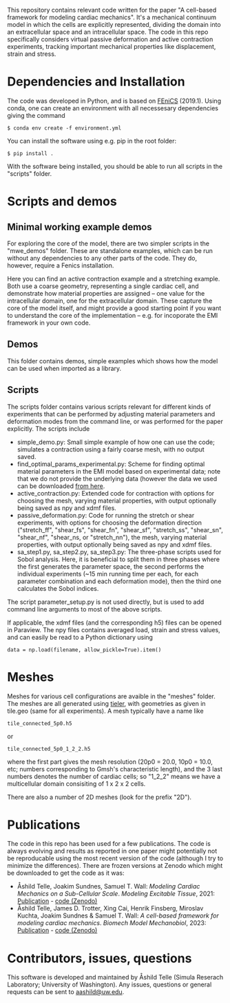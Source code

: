 
This repository contains relevant code written for the paper "A cell-based framework for modeling cardiac mechanics". It's a mechanical continuum model in which the cells are explicitly represented, dividing the domain into an extracellular space and an intracellular space. The code in this repo specifically considers virtual passive deformation and active contraction experiments, tracking important mechanical properties like displacement, strain and stress.

# Dependencies and Installation

The code was developed in Python, and is based on [FEniCS](https://fenicsproject.org/) (2019.1). Using conda, one can create an environment with all necessesary dependencies giving the command

`$ conda env create -f environment.yml`

You can install the software using e.g. pip in the root folder:

`$ pip install .`

With the software being installed, you should be able to run all scripts in the "scripts" folder.

# Scripts and demos

## Minimal working example demos

For exploring the core of the model, there are two simpler scripts in the "mwe\_demos" folder. These are standalone examples, which can be run without any dependencies to any other parts of the code. They do, however, require a Fenics installation.

Here you can find an active contraction example and a stretching example. Both use a coarse geometry, representing a single cardiac cell, and demonstrate how material properties are assigned – one value for the intracellular domain, one for the extracellular domain. These capture the core of the model itself, and might provide a good starting point if you want to understand the core of the implementation – e.g. for incoporate the EMI framework in your own code.

## Demos

This folder contains demos, simple examples which shows how the model can be used when imported as a library.

## Scripts

The scripts folder contains various scripts relevant for different kinds of experiments that can be performed by adjusting material parameters and deformation modes from the command line, or was performed for the paper explicitly. The scripts include

- simple\_demo.py: Small simple example of how one can use the code; simulates a contraction using a fairly coarse mesh, with no output saved.
- find\_optimal\_params\_experimental.py: Scheme for finding optimal material parameters in the EMI model based on experimental data; note that we do not provide the underlying data (however the data we used can be downloaded [from here](https://dataverse.tdl.org/dataverse/RVMechanics).
- active\_contraction.py: Extended code for contraction with options for choosing the mesh, varying material properties, with output optionally being saved as npy and xdmf files.
- passive\_deformation.py: Code for running the stretch or shear experiments, with options for choosing the deformation direction ("stretch_ff", "shear_fs", "shear_fn", "shear_sf", "stretch_ss", "shear_sn", "shear_nf", "shear_ns, or "stretch_nn"), the mesh, varying material properties, with output optionally being saved as npy and xdmf files.
- sa\_step1.py, sa\_step2.py, sa\_step3.py: The three-phase scripts used for Sobol analysis. Here, it is beneficial to split them in three phases where the first generates the parameter space, the second performs the individual experiments (~15 min running time per each, for each parameter combination and each deformation mode), then the third one calculates the Sobol indices.

The script parameter\_setup.py is not used directly, but is used to add command line arguments to most of the above scripts.

If applicable, the xdmf files (and the corresponding h5) files can be opened in Paraview. The npy files contains averaged load, strain and stress values, and can easily be read to a Python dictionary using

```
data = np.load(filename, allow_pickle=True).item()
```

# Meshes

Meshes for various cell configurations are avaible in the "meshes" folder. The meshes are all generated using [tieler](https://github.com/MiroK/tieler/), with geometries as given in tile.geo (same for all experiments). A mesh typically have a name like

```
tile_connected_5p0.h5 
```

or 

```
tile_connected_5p0_1_2_2.h5
```

where the first part gives the mesh resolution (20p0 = 20.0, 10p0 = 10.0, etc; numbers corresponding to Gmsh's characteristic length), and the 3 last numbers denotes the number of cardiac cells; so "1\_2\_2" means we have a multicellular domain consisiting of 1 x 2 x 2 cells.

There are also a number of 2D meshes (look for the prefix "2D").

# Publications
The code in this repo has been used for a few publications. The code is always evolving and results as reported in one paper might potentially not be reproducable using the most recent version of the code (although I try to minimize the differences). There are frozen versions at Zenodo which might be downloaded to get the code as it was:
- Åshild Telle, Joakim Sundnes, Samuel T. Wall: *Modeling Cardiac Mechanics on a Sub-Cellular Scale*. *Modeling Excitable Tissue*, 2021: [Publication](https://link.springer.com/chapter/10.1007/978-3-030-61157-6_3) - [code (Zenodo)](https://zenodo.org/records/3769029)
- Åshild Telle, James D. Trotter, Xing Cai, Henrik Finsberg, Miroslav Kuchta, Joakim Sundnes & Samuel T. Wall: *A cell-based framework for modeling cardiac mechanics*. *Biomech Model Mechanobiol*, 2023: [Publication](https://link.springer.com/article/10.1007/s10237-022-01660-8) - [code (Zenodo)](https://zenodo.org/records/7137689)

# Contributors, issues, questions

This software is developed and maintained by Åshild Telle (Simula Reserach Laboratory; University of Washington). Any issues, questions or general requests can be sent to aashild@uw.edu.

